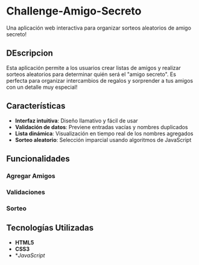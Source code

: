 # Challenge-Amigo-Secreto

Una aplicación web interactiva para organizar sorteos aleatorios de amigo secreto!

## DEscripcion

Esta aplicación permite a los usuarios crear listas de amigos y realizar sorteos aleatorios para determinar quién será el "amigo secreto". Es perfecta para organizar intercambios de regalos y sorprender a tus amigos con un detalle muy especial!

##  Características

- **Interfaz intuitiva**: Diseño llamativo y fácil de usar
- **Validación de datos**: Previene entradas vacías y nombres duplicados
- **Lista dinámica**: Visualización en tiempo real de los nombres agregados
- **Sorteo aleatorio**: Selección imparcial usando algoritmos de JavaScript


## Funcionalidades
### Agregar Amigos
### Validaciones
### Sorteo


## Tecnologías Utilizadas

- **HTML5**
- **CSS3**
- **JavaScript*

